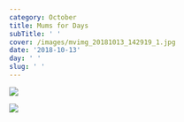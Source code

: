 ```yaml
---
category: October
title: Mums for Days
subTitle: ' '
cover: /images/mvimg_20181013_142919_1.jpg
date: '2018-10-13'
day: ' '
slug: ' '
---
```

![](/images/mvimg_20181013_142919_1.jpg)

![](/images/mvimg_20181013_145037.jpg)
